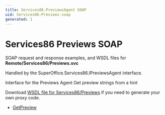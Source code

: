 ```yaml
---
title: Services86.PreviewsAgent SOAP
uid: Services86-Previews-soap
generated: 1
---
```


# Services86 Previews SOAP

SOAP request and response examples, and WSDL files for **Remote/Services86/Previews.svc**

Handled by the <see cref="T:SuperOffice.Services86.IPreviewsAgent">SuperOffice.Services86.IPreviewsAgent</see> interface.

Interface for the Previews Agent
Get preview strings from a hint

Download [WSDL file for Services86/Previews](../Services86-Previews.md) if you need to generate your own proxy code.

* [GetPreview](GetPreview.md)

